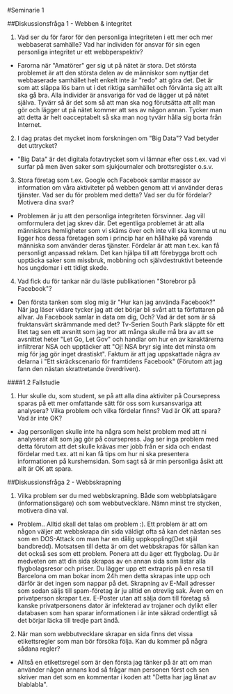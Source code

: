 #Seminarie 1

##Diskussionsfråga 1 - Webben & integritet

1. Vad ser du för faror för den personliga integriteten i ett mer och mer webbaserat samhälle? Vad har individen för ansvar för sin egen personliga integritet ur ett webbperspektiv?
 - Farorna när "Amatörer" ger sig ut på nätet är stora. Det största problemet är att den största delen av de människor som nyttjar det webbaserade samhället helt enkelt inte är "redo" att göra det. Det är som att släppa lös barn ut i det riktiga samhället och förvänta sig att allt ska gå bra. Alla individer är ansvariga för vad de lägger ut på nätet själva. Tyvärr så är det som så att man ska nog förutsätta att allt man gör och lägger ut på nätet kommer att ses av någon annan. Tycker man att detta är helt oacceptabelt så ska man nog tyvärr hålla sig borta från Internet. 
2. I dag pratas det mycket inom forskningen om "Big Data"? Vad betyder det uttrycket?
 - "Big Data" är det digitala fotavtrycket som vi lämnar efter oss t.ex. vad vi surfar på men även saker som sjukjournaler och brottsregister o.s.v.
3. Stora företag som t.ex. Google och Facebook samlar massor av information om våra aktiviteter på webben genom att vi använder deras tjänster. Vad ser du för problem med detta? Vad ser du för fördelar? Motivera dina svar?
 - Problemen är ju att den personliga integriteten försvinner. Jag vill omformulera det jag skrev där. Det egentliga problemet är att alla människors hemligheter som vi skäms över och inte vill ska komma ut nu ligger hos dessa företagen som i princip har en hållhake på varenda människa som använder deras tjänster. Fördelar är att man t.ex. kan få personligt anpassad reklam. Det kan hjälpa till att förebygga brott och upptäcka saker som missbruk, mobbning och självdestruktivt beteende hos ungdomar i ett tidigt skede.
4.  Vad fick du för tankar när du läste publikationen "Storebror på Facebook"?
 - Den första tanken som slog mig är "Hur kan jag använda Facebook?" När jag läser vidare tycker jag att det börjar bli svårt att ta författaren på allvar. Ja Facebook samlar in data om dig, Och? Vad är det som är så fruktansvärt skrämmande med det? Tv-Serien South Park släppte för ett litet tag sen ett avsnitt som jag tror att många skulle må bra av att se avsnittet heter "Let Go, Let Gov" och handlar om hur en av karaktärerna infiltrerar NSA och upptäcker att "Oj! NSA bryr sig inte det minsta om mig för jag gör inget drastiskt". Faktum är att jag uppskattade några av delarna i "Ett skräckscenario för framtidens Facebook" (Förutom att jag fann den nästan skrattretande överdriven).

####1.2 Fallstudie
1. Hur skulle du, som student, se på att alla dina aktiviter på Coursepress sparas på ett mer omfattande sätt för oss som kursansvariga att analysera? Vilka problem och vilka fördelar finns? Vad är OK att spara? Vad är inte OK?
 - Jag personligen skulle inte ha några som helst problem med att ni analyserar allt som jag gör på coursepress. Jag ser inga problem med detta förutom att det skulle krävas mer jobb från er sida och endast fördelar med t.ex. att ni kan få tips om hur ni ska presentera informationen på kurshemsidan. Som sagt så är min personliga åsikt att allt är OK att spara.

##Diskussionsfråga 2 - Webbskrapning

1. Vilka problem ser du med webbskrapning. Både som webbplatsägare (informationsägare) och som webbutvecklare. Nämn minst tre stycken, motivera dina val.
 - Problem.. Alltid skall det talas om problem :). Ett problem är att om någon väljer att webbskrapa din sida väldigt ofta så kan det nästan ses som en DOS-Attack om man har en dålig uppkoppling(Det stjäl bandbredd). Motsatsen till detta är om det webbskrapas för sällan kan det också ses som ett problem. Ponera att du äger ett flygbolag. Du är medveten om att din sida skrapas av en annan sida som listar alla flygbolagsresor och priser. Du lägger upp ett extrapris på en resa till Barcelona om man bokar inom 24h men detta skrapas inte upp och därför är det ingen som nappar på det. Skrapning av E-Mail adresser som sedan säljs till spam-företag är ju alltid en otrevlig sak. Även om en privatperson skrapar t.ex. E-Poster utan att sälja dom till företag så kanske privatpersonens dator är infekterad av trojaner och dylikt eller databasen som han sparar informationen i är inte säkrad ordentligt så det börjar läcka till tredje part ändå.

2. När man som webbutvecklare skrapar en sida finns det vissa etikettsregler som man bör försöka följa. Kan du kommer på några sådana regler?
 - Alltså en etikettsregel som är den första jag tänker på är att om man använder någon annans kod så frågar man personen först och sen skriver man det som en kommentar i koden att "Detta har jag lånat av blablabla".
